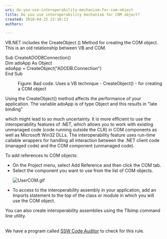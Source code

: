 ```yaml
---
uri: do-you-use-interoperability-mechanism-for-com-object
title: Do you use interoperability mechanism for COM object?
created: 2018-04-25 22:10:13
authors:

---
```





<span class='intro'> VB.NET includes the CreateObject () Method for creating the COM object. This is an old relationship between VB and COM.<br> </span>

<p class="ssw15-rteElement-CodeArea">Sub CreateADODBConnection()<br>Dim adoApp As Object<br>adoApp = CreateObject(&quot;ADODB.Connection&quot;)<br>End Sub&#160;</p><dd class="ssw15-rteElement-FigureBad">Figure&#58; Bad code. Uses a VB technique - CreateObject() - for creating a COM object</dd><p>Using the CreateObject() method affects the performance of your application. The variable adoApp is of type Object and this results in &quot;late binding&quot;&#160;</p><p>which might lead to so much uncertainty. It is more efficient to use the interoperability features of .NET, which allows you to work with existing<br>unmanaged code (code running outside the CLR) in COM components as well as Microsoft Win32 DLLs. The interoperability feature uses run-time<br>callable wrappers for handling all interaction between the .NET client code (managed code) and the COM component (unmanaged code).<br></p><p>To add references to COM objects&#58;<br></p><ul><li>On the Project menu, select Add Reference and then click the COM tab.</li><li>Select the component you want to use from the list of COM objects.<dl class="image"><dt><img src="/PublishingImages/UserCOM.gif" alt="UserCOM.gif" /><br></dt></dl></li><li>​To access to the interoperability assembly in your application, add an Imports statement to the top of the class or module in which you will<br>use the COM object.<br></li></ul><div>You can also create interoperability assemblies using the Tlbimp command line utility.<br><br></div><div><p class="ssw15-rteElement-YellowBorderBox">We have a program called&#160;<a href="https&#58;//www.ssw.com.au/ssw/CodeAuditor/Rules.aspx#Interoper">SSW Code Auditor</a>&#160;to check for this rule.</p></div>


